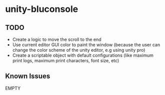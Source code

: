 unity-bluconsole
=======================


TODO
-----

* Create a logic to move the scroll to the end
* Use current editor GUI color to paint the window (because the user can change the color scheme of the unity editor, e.g using
unity pro)
* Create a scriptable object with default configurations (like maximum print logs, maximum print characters, font size, etc)

Known Issues
------------

EMPTY

